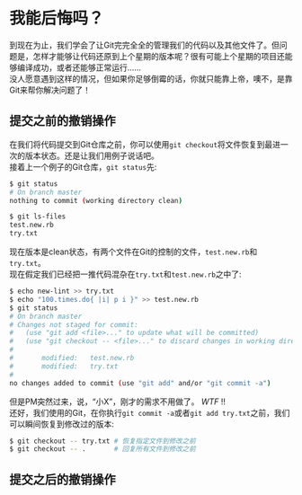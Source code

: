 # 我能后悔吗？
到现在为止，我们学会了让Git完完全全的管理我们的代码以及其他文件了。但问题是，怎样才能够让代码还原到上个星期的版本呢？很有可能上个星期的项目还能够编译成功，或者还能够正常运行……  
没人愿意遇到这样的情况，但如果你足够倒霉的话，你就只能靠上帝，噢不，是靠Git来帮你解决问题了！

## 提交之前的撤销操作
在我们将代码提交到Git仓库之前，你可以使用`git checkout`将文件恢复到最进一次的版本状态。还是让我们用例子说话吧。  
接着上一个例子的Git仓库，`git status`先:
```bash
$ git status
# On branch master
nothing to commit (working directory clean)

$ git ls-files
test.new.rb
try.txt
```

现在版本是clean状态，有两个文件在Git的控制的文件，`test.new.rb`和`try.txt`。  
现在假定我们已经把一推代码混杂在`try.txt`和`test.new.rb`之中了:
```bash
$ echo new-lint >> try.txt
$ echo "100.times.do{ |i| p i }" >> test.new.rb
$ git status
# On branch master
# Changes not staged for commit:
#   (use "git add <file>..." to update what will be committed)
#   (use "git checkout -- <file>..." to discard changes in working directory)
#
#       modified:   test.new.rb
#       modified:   try.txt
#
no changes added to commit (use "git add" and/or "git commit -a")
```

但是PM突然过来，说，“小X”，刚才的需求不用做了。 *WTF* !!  
还好，我们使用的Git，在你执行`git commit -a`或者`git add try.txt`之前，我们可以瞬间恢复到修改过的版本:
```bash
$ git checkout -- try.txt # 恢复指定文件到修改之前
$ git checkout -- .       # 回复所有文件到修改之前
```

## 提交之后的撤销操作

